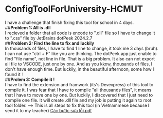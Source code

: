 # ConfigToolForUniversity-HCMUT
I have a challenge that finish fixing this tool for school in 4 days.\
##**Problem 1: All is .dll**\
I recieved a folder that all code is encode to ".dll" file so I have to change it to ".css" file by JetBrains dotPeek 2024.2.7\
##**Problem 2: Find the line to fix and luckily**\
In thousands of files, I have to find 1 line to change, it took me 3 days (bruh). I can not use "ctrl + F" like you are thinking. The dotPeek app just enable to find "file name", not line in file. That is a big problem. It also can not export all file to VSCODE, just one by one. And as you kkow, thousands of files, I don't have enough time. But luckily, in the beautiful afternoon, some how I found it !\
##**Prolem 3: Compile it !**\
I have to find the extension and framwork (its's Devexpress) of this tool to compile it. I was fear that I have to compile "all thousands files", it means that I have to move one by one. But luckily, I discovered that I just need to compile one file. It will create .dll file and my job is putting it again to root tool folder.
==> This is all steps to fix this tool (in Vietnammese because I send it to my teacher) [Các bước sửa lỗi.pdf](https://github.com/user-attachments/files/19049890/Cac.b.c.s.a.l.i.pdf)
